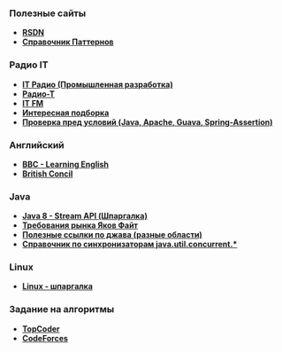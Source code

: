  
### Полезные сайты
- **<a href="https://rsdn.ru/">RSDN</a>**
- **<a href="http://design-pattern.ru/">Справочник Паттернов</a>**

### Радио IT 

- **<a href="https://pankratov.podfm.ru/radio/?page=2">IT Радио (Промышленная разработка) </a>**
- **<a href="http://www.radio-t.com/"> Радио-Т </a>**
- **<a href="http://guzei.com/online_radio/listen.php?online_radio_id=16714"> IT FM </a>**
- **<a href="http://www.uamedwed.com/servisy/interesnye-podkasty-dlya-it-specialista.htm"> Интересная подборка</a>**
- **<a href="http://www.sw-engineering-candies.com/blog-1/comparison-of-ways-to-check-preconditions-in-java"> Проверка пред условий (Java, Apache, Guava, Spring-Assertion)</a>**


### Английский 
- **<a href="http://www.bbc.co.uk/learningenglish/">BBC - Learning English</a>**
- **<a href="http://learnenglish.britishcouncil.org/en/magazine">British Concil</a>**

 
### Java
- **<a href="http://habrahabr.ru/company/luxoft/blog/270383/">Java 8 - Stream API (Шпаргалка)</a>**
- **<a href="https://www.youtube.com/watch?v=ft0Nj8Cm9kk">Требования рынка Яков Файт</a>**
- **<a href="https:https://habrahabr.ru/company/luxoft/blog/272025/">Полезные ссылки по джава (разные области)</a>**
- **<a href="https://habrahabr.ru/post/277669/">Справочник по синхронизаторам java.util.concurrent.*</a>**


### Linux
- **<a href="http://www.k-max.name/linux/osnovnye-komandy-linux-ili-shpargalka-nachinayushhego-linuksojda/
">Linux - шпаргалка</a>**

### Задание на алгоритмы
- **<a href="https://www.topcoder.com">TopCoder</a>**
- **<a href="http://codeforces.com">CodeForces</a>**
